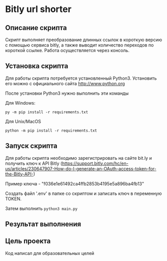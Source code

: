 # Bitly url shorter

## Описание скрипта

Скрипт выполняет преобразование длинных ссылок в короткую версию с помощью сервиса bitly, а также выводит количество переходов по короткой ссылке. Работа осуществляется через консоль.

## Установка скрипта
Для работы скрипта потребуется установленный Python3.
Установить его можно с официального сайта http://www.python.org

После установки Python3 нужно выполнить эти команды

Для Windows:

```py -m pip install -r requirements.txt```

Для Unix/MacOS

```python -m pip install -r requirements.txt```

## Запуск скрипта

Для работы скрипта необходимо зарегистрировать на сайте bit.ly и получить ключ к API Bitly (https://support.bitly.com/hc/en-us/articles/230647907-How-do-I-generate-an-OAuth-access-token-for-the-Bitly-API-)

Пример ключа - "f036e1e61492ca4ffb2853b4195e5a896ba4fb13"

Создать файл '.env' в папке со скриптом и записать ключ в переменную
TOKEN.

Затем выполнить ```python3 main.py```

## Результат выполнения


## Цель проекта

Код написал для образовательных целей